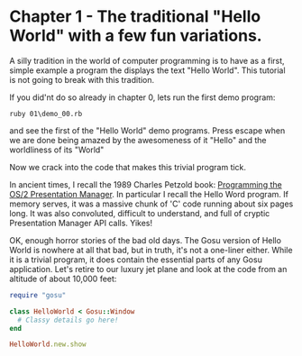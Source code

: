 # Chapter 1 - The traditional "Hello World" with a few fun variations.

A silly tradition in the world of computer programming is to have as a first,
simple example a program the displays the text "Hello World". This tutorial is
not going to break with this tradition.

If you did'nt do so already in chapter 0, lets run the first demo program:

    ruby 01\demo_00.rb

and see the first of the "Hello World" demo programs. Press escape when we are
done being amazed by the awesomeness of it "Hello" and the worldliness of its
"World"

Now we crack into the code that makes this trivial program tick.

In ancient times, I recall the 1989 Charles Petzold book:
[Programming the OS/2 Presentation Manager](https://www.amazon.ca/Programming-Presentation-Manager-Applications-Environment/dp/1556151705/ref=sr_1_29?ie=UTF8&qid=1535567521&sr=8-29&keywords=charles+petzold).
In particular I recall the Hello Word program. If memory serves, it was a
massive chunk of 'C' code running about six pages long. It was also convoluted,
difficult to understand, and full of cryptic Presentation Manager API calls.
Yikes!

OK, enough horror stories of the bad old days. The Gosu version of Hello World
is nowhere at all that bad, but in truth, it's not a one-liner either. While
it is a trivial program, it does contain the essential parts of any Gosu
application. Let's retire to our luxury jet plane and look at the code from
an altitude of about 10,000 feet:

```ruby
require "gosu"

class HelloWorld < Gosu::Window
  # Classy details go here!
end

HelloWorld.new.show
```
